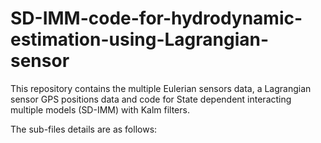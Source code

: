 # SD-IMM-code-for-hydrodynamic-estimation-using-Lagrangian-sensor
This repository contains the multiple Eulerian sensors data, a Lagrangian sensor GPS positions data and code for State dependent interacting multiple models (SD-IMM) with Kalm filters. 

The sub-files details are as follows:
